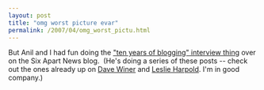 ```yaml
---
layout: post
title: "omg worst picture evar"
permalink: /2007/04/omg_worst_pictu.html
---
```


<p>But Anil and I had fun doing the <a href="http://www.sixapart.com/about/news/2007/04/michael_sippey.html">&quot;ten years of blogging&quot; interview thing</a> over on the Six Apart News blog.&nbsp; (He's doing a series of these posts -- check out the ones already up on <a href="http://www.sixapart.com/about/news/2007/04/thanks_dave.html">Dave Winer</a> and <a href="http://www.sixapart.com/about/news/2007/04/leslie_harpold.html">Leslie Harpold</a>. I'm in good company.)</p>


